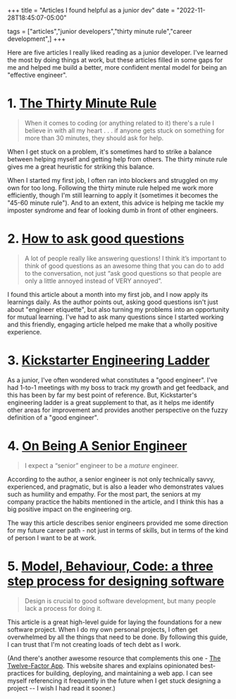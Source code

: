 +++
title = "Articles I found helpful as a junior dev"
date = "2022-11-28T18:45:07-05:00"

tags = ["articles","junior developers","thirty minute rule","career development",]
+++

Here are five articles I really liked reading as a junior developer. I've learned the most by doing things at work, but these articles filled in some gaps for me and helped me build a better, more confident mental model for being an "effective engineer".

# 1. [The Thirty Minute Rule](https://daniel.feldroy.com/posts/thirty-minute-rule)
> When it comes to coding (or anything related to it) there's a rule I believe in with all my heart . . . if anyone gets stuck on something for more than 30 minutes, they should ask for help. 

When I get stuck on a problem, it's sometimes hard to strike a balance between helping myself and getting help from others. The thirty minute rule gives me a great heuristic for striking this balance.

When I started my first job, I often ran into blockers and struggled on my own for too long. Following the thirty minute rule helped me work more efficiently, though I'm still learning to apply it (sometimes it becomes the "45-60 minute rule"). And to an extent, this advice is helping me tackle my imposter syndrome and fear of looking dumb in front of other engineers.

# 2. [How to ask good questions](https://jvns.ca/blog/good-questions/)
> A lot of people really like answering questions! I think it’s important to think of good questions as an awesome thing that you can do to add to the conversation, not just “ask good questions so that people are only a little annoyed instead of VERY annoyed”.

I found this article about a month into my first job, and I now apply its learnings daily. As the author points out, asking good questions isn't just about "engineer etiquette", but also turning my problems into an opportunity for mutual learning. I've had to ask many questions since I started working and this friendly, engaging article helped me make that a wholly positive experience.

# 3. [Kickstarter Engineering Ladder](https://gist.github.com/jamtur01/aef437a79fee5a9cefdc)
As a junior, I've often wondered what constitutes a "good engineer". I've had 1-to-1 meetings with my boss to track my growth and get feedback, and this has been by far my best point of reference. But, Kickstarter's engineering ladder is a great supplement to that, as it helps me identify other areas for improvement and provides another perspective on the fuzzy definition of a "good engineer".

# 4. [On Being A Senior Engineer](https://www.kitchensoap.com/2012/10/25/on-being-a-senior-engineer/)
> I expect a “senior” engineer to be a *mature* engineer.

According to the author, a senior engineer is not only technically savvy, experienced, and pragmatic, but is also a leader who demonstrates values such as humility and empathy. For the most part, the seniors at my company practice the habits mentioned in the article, and I think this has a big positive impact on the engineering org. 

The way this article describes senior engineers provided me some direction for my future career path - not just in terms of skills, but in terms of the kind of person I want to be at work.

# 5. [Model, Behaviour, Code: a three step process for designing software](https://seddonym.me/2020/05/08/model-system-code/)
> Design is crucial to good software development, but many people lack a process for doing it.

This article is a great high-level guide for laying the foundations for a new software project. When I do my own personal projects, I often get overwhelmed by all the things that need to be done. By following this guide, I can trust that I'm not creating loads of tech debt as I work. 

(And there's another awesome resource that complements this one - [The Twelve-Factor App](https://12factor.net/). This website shares and explains opinionated best-practices for building, deploying, and maintaining a web app. I can see myself referencing it frequently in the future when I get stuck designing a project -- I wish I had read it sooner.)
